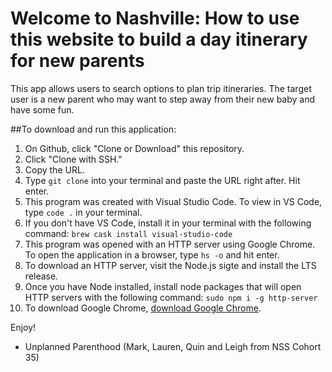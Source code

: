 # Welcome to Nashville: How to use this website to build a day itinerary for new parents

This app allows users to search options to plan trip itineraries. The target user is a new parent who may want to step away from their new baby and have some fun. 

##To download and run this application: 

1. On Github, click "Clone or Download" this repository.
2. Click "Clone with SSH."
3. Copy the URL.
4. Type `git clone` into your terminal and paste the URL right after. Hit enter.
5. This program was created with Visual Studio Code. To view in VS Code, type `code .` in your terminal.
6. If you don't have VS Code, install it in your terminal with the following command: 
`brew cask install visual-studio-code`
7. This program was opened with an HTTP server using Google Chrome. To open the application in a browser, type `hs -o` and hit enter.
8. To download an HTTP server, visit the Node.js sigte and install the LTS release.
9. Once you have Node installed, install node packages that will open HTTP servers with the following command: 
`sudo npm i -g http-server`
9. To download Google Chrome, [download Google Chrome](https://www.google.com/chrome/).

Enjoy!

- Unplanned Parenthood 
    (Mark, Lauren, Quin and Leigh from NSS Cohort 35)


